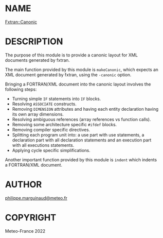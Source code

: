 # NAME

[Fxtran::Canonic](../lib/Fxtran/Canonic.pm)

# DESCRIPTION

The purpose of this module is to provide a canonic layout for XML documents generated
by fxtran.

The main function provided by this module is `makeCanonic`, which expects an XML
document generated by fxtran, using the `-canonic` option.

Bringing a FORTRAN/XML document into the canonic layout involves the following steps:

- Turning simple `IF` statements into `IF` blocks.
- Resolving `ASSOCIATE` constructs.
- Removing `DIMENSION` attributes and having each entity declaration
having its own array dimensions.
- Resolving ambiguous references (array references vs function calls).
- Removing some architecture specific `#ifdef` blocks.
- Removing compiler specific directives.
- Splitting each program unit into: a use part with use statements, 
a declaration part with all declaration statements and an
execution part with all executions statements.
- Applying cycle specific simplifications.

Another important function provided by this module is `indent` which
indents a FORTRAN/XML document.

# AUTHOR

philippe.marguinaud@meteo.fr

# COPYRIGHT

Meteo-France 2022
